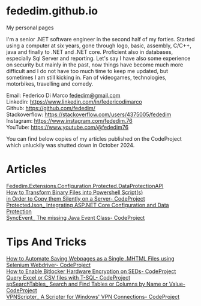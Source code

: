 # fededim.github.io
My personal pages

I'm a senior .NET software engineer in the second half of my forties. Started using a computer at six years, gone through logo, basic, assembly, C/C++, java and finally to .NET and .NET core. Proficient also in databases, especially Sql Server and reporting. Let's say I have also some experience on security but mainly in the past, now things have become much more difficult and I do not have too much time to keep me updated, but sometimes I am still kicking in. Fan of videogames, technologies, motorbikes, travelling and comedy.

Email: Federico Di Marco <fededim@gmail.com><br/>
Linkedin: https://www.linkedin.com/in/federicodimarco<br/>
Github: https://github.com/fededim/<br/>
Stackoverflow: https://stackoverflow.com/users/4375005/fededim<br/>
Instagram: https://www.instagram.com/fededim.76<br/>
YouTube: https://www.youtube.com/@fededim76<br/>

You can find below copies of my articles published on the CodeProject which unluckily was shutted down in October 2024.

# Articles

[Fededim.Extensions.Configuration.Protected.DataProtectionAPI](<./Articles/Fededim.Extensions.Configuration.Protected.DataProtectionAPI_ The Ultimate Integration between ASP.NET Configuration and Data Protection API- CodeProject.html>)<br/>
[How to Transform Binary Files into Powershell Script(s)<br/> in Order to Copy them Silently on a Server- CodeProject](<./Articles/How to Transform Binary Files into Powershell Script(s) in Order to Copy them Silently on a Server- CodeProject.html>)<br/>
[ProtectedJson_ Integrating ASP.NET Core Configuration and Data Protection](<./Articles/ProtectedJson_ Integrating ASP.NET Core Configuration and Data Protection- CodeProje.html>)<br/>
[SyncEvent_ The missing Java Event Class- CodeProject](<./Articles/SyncEvent_ The missing Java Event Class- CodeProject.html>)<br/>


# Tips And Tricks
[How to Automate Saving Webpages as a Single .MHTML Files using Selenium Webdriver- CodeProject](<./TipsAndTricks/How to Automate Saving Webpages as a Single .MHTML Files using Selenium Webdriver- CodeProject.html>)<br/>
[How to Enable Bitlocker Hardware Encryption on SEDs- CodeProject](<./TipsAndTricks/How to Enable Bitlocker Hardware Encryption on SEDs- CodeProject.html>)<br/>
[Query Excel or CSV files with T-SQL- CodeProject](<./TipsAndTricks/Query Excel or CSV files with T-SQL- CodeProject.html>)<br/>
[spSearchTables_ Search and Find Tables or Columns by Name or Value- CodeProject](<./TipsAndTricks/spSearchTables_ Search and Find Tables or Columns by Name or Value- CodeProject.html>)<br/>
[VPNScripter_ A Scripter for Windows' VPN Connections- CodeProject](<./TipsAndTricks/VPNScripter_ A Scripter for Windows' VPN Connections- CodeProject>)<br/>
